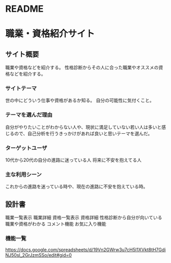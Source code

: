 # README

# 職業・資格紹介サイト

## サイト概要
職業や資格などを紹介する。
性格診断からその人に合った職業やオススメの資格などを紹介する。

### サイトテーマ
世の中にどういう仕事や資格があるか知る。
自分の可能性に気付くこと。

### テーマを選んだ理由
自分がやりたいことがわからない人や、現状に満足していない若い人は多いと感じるので、自己分析を行うきっかけがあれば良いと思いテーマを選んだ。

### ターゲットユーザ
10代から20代の自分の進路に迷っている人
将来に不安を抱えてる人
### 主な利用シーン
これからの進路を迷っている時や、現在の進路に不安を抱えている時。
## 設計書
職業一覧表示
職業詳細
資格一覧表示
資格詳細
性格診断から自分が向いている職業や資格がわかる
コメント機能
お気に入り機能

### 機能一覧
https://docs.google.com/spreadsheets/d/19Vn2GWrw3u7cH5I1XVkt8tH7GdiNJ50sl_2GrJzmSSo/edit#gid=0


